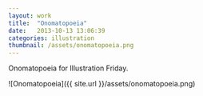 ```yaml
---
layout: work
title:  "Onomatopoeia"
date:   2013-10-13 13:06:39
categories: illustration
thumbnail: /assets/onomatopoeia.png
---
```


Onomatopoeia for Illustration Friday.

![Onomatopoeia]({{ site.url }}/assets/onomatopoeia.png)

[jekyll-gh]: https://github.com/mojombo/jekyll
[jekyll]:    http://jekyllrb.com
